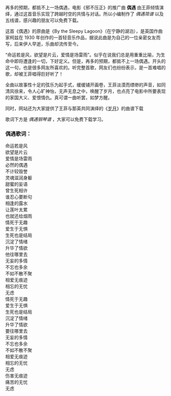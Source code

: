 

再多的预期，都抵不上一场偶遇，电影《邪不压正》的推广曲 **偶遇** 由王菲倾情演绎，通过这首音乐实现了跨越时空的共情与对话。所以小编制作了 _偶遇简谱_
以及五线谱，感兴趣的朋友可以免费下载。

这首《偶遇》的原曲是《By the Sleepy Lagoon》（在宁静的湖泊），是英国作曲家柯兹在 1930
年创作的一首轻音乐作品，据说此曲是为自己的一位亲密女友而写，后来伊人早逝，乐曲却流传至今。

“命运若是风，欲望是片云，爱情是场雷雨”。似乎在说我们总是用重重比喻，为生命中即将遭逢的一切，下好定义。但是，再多的预期，都抵不上一场偶遇。开头的这一句，也是很多网友所喜欢的。听完整首歌，网友们也纷纷表示，是一首难唱的歌，却被王菲唱得巨好听了！

全曲以故事性十足的弦乐为起手式，缓缓铺开画卷，王菲淡漠而缥缈的声音，如同清风徐来，令人心旷神怡，无声无息之中，唤醒了岁月，也点亮了电影中所要表现的家国大义、爱恨情仇。真可谓一曲听罢，如梦方醒。

同时，网站还为大家提供了王菲与那英共同演绎的《[岁月](Music-8914-岁月-如影随心主题曲-2018春节联欢晚会.html "岁月")》的曲谱下载

歌词下方是 _偶遇钢琴谱_ ，大家可以免费下载学习。

### 偶遇歌词：

命运若是风  
欲望是片云  
爱情是场雷雨  
必然的偶遇  
不计较毁誉  
灵魂滋润身躯  
甜蜜的妄语  
曾生死相许  
谁忍心要断句  
相逢的露水  
让莲叶太累  
也就还给烟雨  
情死于无趣  
爱生于无惧  
生死也是结局  
沉淀了情绪  
升华了情欲  
他往哪里去  
无妄的多情  
不忘也多余  
不如不散不聚  
相爱无痕迹  
相忘的无忧  
无虑  
情死于无趣  
爱生于无惧  
生死也是结局  
沉淀了情绪  
升华了情欲  
要往哪里去  
无妄的多情  
不忘也多余  
不如不散不聚  
相爱无痕迹  
相忘的无忧  
无虑  
伤害无痕迹  
痛苦的无忧  
无虑

